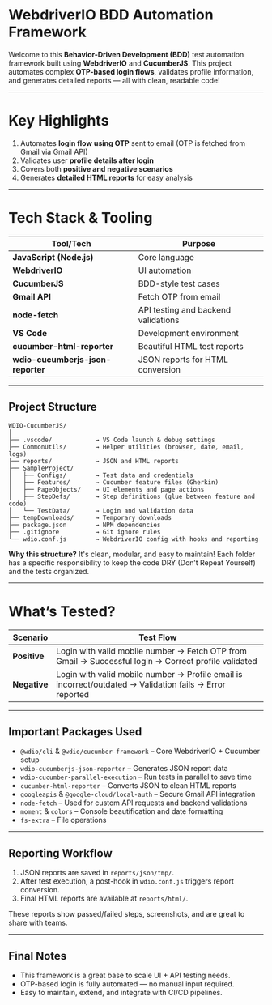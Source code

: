 # WebdriverIO BDD Automation Framework

Welcome to this **Behavior-Driven Development (BDD)** test automation framework built using **WebdriverIO** and **CucumberJS**. This project automates complex **OTP-based login flows**, validates profile information, and generates detailed reports — all with clean, readable code!

---

# Key Highlights

1. Automates **login flow using OTP** sent to email (OTP is fetched from Gmail via Gmail API)
2. Validates user **profile details after login**
3. Covers both **positive and negative scenarios**
4. Generates **detailed HTML reports** for easy analysis

---

# Tech Stack & Tooling

| Tool/Tech                         | Purpose                             |
| --------------------------------- | ----------------------------------- |
| **JavaScript (Node.js)**          | Core language                       |
| **WebdriverIO**                   | UI automation                       |
| **CucumberJS**                    | BDD-style test cases                |
| **Gmail API**                     | Fetch OTP from email                |
| **node-fetch**                    | API testing and backend validations |
| **VS Code**                       | Development environment             |
| **cucumber-html-reporter**        | Beautiful HTML test reports         |
| **wdio-cucumberjs-json-reporter** | JSON reports for HTML conversion    |

---

## Project Structure

```
WDIO-CucumberJS/
│
├── .vscode/            → VS Code launch & debug settings  
├── CommonUtils/        → Helper utilities (browser, date, email, logs)  
├── reports/            → JSON and HTML reports  
├── SampleProject/  
│   ├── Configs/        → Test data and credentials  
│   ├── Features/       → Cucumber feature files (Gherkin)  
│   ├── PageObjects/    → UI elements and page actions  
│   ├── StepDefs/       → Step definitions (glue between feature and code)  
│   └── TestData/       → Login and validation data  
├── tempDownloads/      → Temporary downloads  
├── package.json        → NPM dependencies  
├── .gitignore          → Git ignore rules  
└── wdio.conf.js        → WebdriverIO config with hooks and reporting  
```

**Why this structure?**
It's clean, modular, and easy to maintain! Each folder has a specific responsibility to keep the code DRY (Don’t Repeat Yourself) and the tests organized.

---

# What’s Tested?

| Scenario     | Test Flow                                                                                                |
| ------------ | -------------------------------------------------------------------------------------------------------- |
| **Positive** | Login with valid mobile number → Fetch OTP from Gmail → Successful login → Correct profile validated     |
| **Negative** | Login with valid mobile number → Profile email is incorrect/outdated → Validation fails → Error reported |

---

## Important Packages Used

* `@wdio/cli` & `@wdio/cucumber-framework` – Core WebdriverIO + Cucumber setup
* `wdio-cucumberjs-json-reporter` – Generates JSON report data
* `wdio-cucumber-parallel-execution` – Run tests in parallel to save time
* `cucumber-html-reporter` – Converts JSON to clean HTML reports
* `googleapis` & `@google-cloud/local-auth` – Secure Gmail API integration
* `node-fetch` – Used for custom API requests and backend validations
* `moment` & `colors` – Console beautification and date formatting
* `fs-extra` – File operations

---

## Reporting Workflow

1. JSON reports are saved in `reports/json/tmp/`.
2. After test execution, a post-hook in `wdio.conf.js` triggers report conversion.
3. Final HTML reports are available at `reports/html/`.

These reports show passed/failed steps, screenshots, and are great to share with teams.

---

## Final Notes

* This framework is a great base to scale UI + API testing needs.
* OTP-based login is fully automated — no manual input required.
* Easy to maintain, extend, and integrate with CI/CD pipelines.
